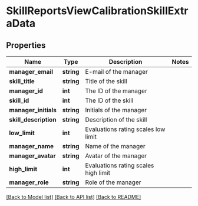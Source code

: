 # SkillReportsViewCalibrationSkillExtraData

## Properties
Name | Type | Description | Notes
------------ | ------------- | ------------- | -------------
**manager_email** | **string** | E-mail of the manager | 
**skill_title** | **string** | Title of the skill | 
**manager_id** | **int** | The ID of the manager | 
**skill_id** | **int** | The ID of the skill | 
**manager_initials** | **string** | Initials of the manager | 
**skill_description** | **string** | Description of the skill | 
**low_limit** | **int** | Evaluations rating scales low limit | 
**manager_name** | **string** | Name of the manager | 
**manager_avatar** | **string** | Avatar of the manager | 
**high_limit** | **int** | Evaluations rating scales high limit | 
**manager_role** | **string** | Role of the manager | 

[[Back to Model list]](../README.md#documentation-for-models) [[Back to API list]](../README.md#documentation-for-api-endpoints) [[Back to README]](../README.md)


